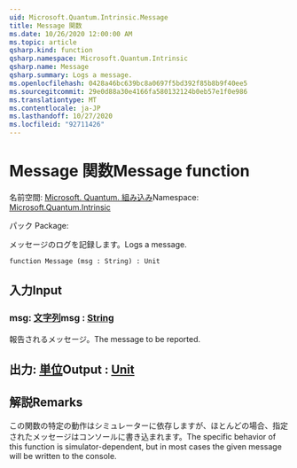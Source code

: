 ```yaml
---
uid: Microsoft.Quantum.Intrinsic.Message
title: Message 関数
ms.date: 10/26/2020 12:00:00 AM
ms.topic: article
qsharp.kind: function
qsharp.namespace: Microsoft.Quantum.Intrinsic
qsharp.name: Message
qsharp.summary: Logs a message.
ms.openlocfilehash: 0428a46bc639bc8a0697f5bd392f85b8b9f40ee5
ms.sourcegitcommit: 29e0d88a30e4166fa580132124b0eb57e1f0e986
ms.translationtype: MT
ms.contentlocale: ja-JP
ms.lasthandoff: 10/27/2020
ms.locfileid: "92711426"
---
```

# <a name="message-function"></a><span data-ttu-id="07bf6-102">Message 関数</span><span class="sxs-lookup"><span data-stu-id="07bf6-102">Message function</span></span>

<span data-ttu-id="07bf6-103">名前空間: [Microsoft. Quantum. 組み込み](xref:Microsoft.Quantum.Intrinsic)</span><span class="sxs-lookup"><span data-stu-id="07bf6-103">Namespace: [Microsoft.Quantum.Intrinsic](xref:Microsoft.Quantum.Intrinsic)</span></span>

<span data-ttu-id="07bf6-104">パック [](https://nuget.org/packages/)</span><span class="sxs-lookup"><span data-stu-id="07bf6-104">Package: [](https://nuget.org/packages/)</span></span>


<span data-ttu-id="07bf6-105">メッセージのログを記録します。</span><span class="sxs-lookup"><span data-stu-id="07bf6-105">Logs a message.</span></span>

```qsharp
function Message (msg : String) : Unit
```


## <a name="input"></a><span data-ttu-id="07bf6-106">入力</span><span class="sxs-lookup"><span data-stu-id="07bf6-106">Input</span></span>

### <a name="msg--string"></a><span data-ttu-id="07bf6-107">msg: [文字列](xref:microsoft.quantum.lang-ref.string)</span><span class="sxs-lookup"><span data-stu-id="07bf6-107">msg : [String](xref:microsoft.quantum.lang-ref.string)</span></span>

<span data-ttu-id="07bf6-108">報告されるメッセージ。</span><span class="sxs-lookup"><span data-stu-id="07bf6-108">The message to be reported.</span></span>



## <a name="output--unit"></a><span data-ttu-id="07bf6-109">出力: [単位](xref:microsoft.quantum.lang-ref.unit)</span><span class="sxs-lookup"><span data-stu-id="07bf6-109">Output : [Unit](xref:microsoft.quantum.lang-ref.unit)</span></span>



## <a name="remarks"></a><span data-ttu-id="07bf6-110">解説</span><span class="sxs-lookup"><span data-stu-id="07bf6-110">Remarks</span></span>

<span data-ttu-id="07bf6-111">この関数の特定の動作はシミュレーターに依存しますが、ほとんどの場合、指定されたメッセージはコンソールに書き込まれます。</span><span class="sxs-lookup"><span data-stu-id="07bf6-111">The specific behavior of this function is simulator-dependent, but in most cases the given message will be written to the console.</span></span>